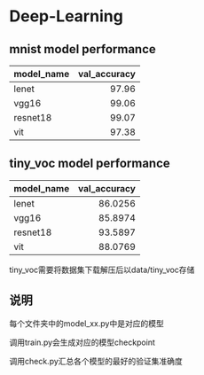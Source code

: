 # Deep-Learning

## mnist model performance

| model_name   |   val_accuracy |
|:-------------|---------------:|
| lenet        |          97.96 |
| vgg16        |          99.06 |
| resnet18     |          99.07 |
| vit          |          97.38 |

## tiny_voc model performance

| model_name   |   val_accuracy |
|:-------------|---------------:|
| lenet        |        86.0256 |
| vgg16        |        85.8974 |
| resnet18     |        93.5897 |
| vit          |        88.0769 |

tiny_voc需要将数据集下载解压后以data/tiny_voc存储

## 说明
每个文件夹中的model_xx.py中是对应的模型

调用train.py会生成对应的模型checkpoint

调用check.py汇总各个模型的最好的验证集准确度
